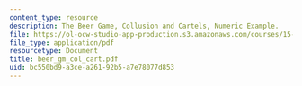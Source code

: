 ```yaml
---
content_type: resource
description: The Beer Game, Collusion and Cartels, Numeric Example.
file: https://ol-ocw-studio-app-production.s3.amazonaws.com/courses/15-010-economic-analysis-for-business-decisions-fall-2004/bc550bd9a3cea26192b5a7e78077d853_beer_gm_col_cart.pdf
file_type: application/pdf
resourcetype: Document
title: beer_gm_col_cart.pdf
uid: bc550bd9-a3ce-a261-92b5-a7e78077d853
---
```

